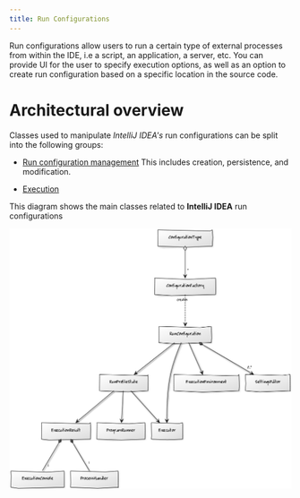 ```yaml
---
title: Run Configurations
---
```



Run configurations allow users to run a certain type of external processes from within the IDE, i.e a script, an application, a server, etc.
You can provide UI for the user to specify execution options, as well as an option to create run configuration based on a specific location in the source code.


# Architectural overview

Classes used to manipulate *IntelliJ IDEA's* run configurations can be split into the following groups:

*  [Run configuration management](/basics/run_configurations/run_configuration_management.html)
   This includes creation, persistence, and modification.

*  [Execution](/basics/run_configurations/run_configuration_execution.html)

This diagram shows the main classes related to **IntelliJ IDEA** run configurations

![Architecture](img/classes.png)

